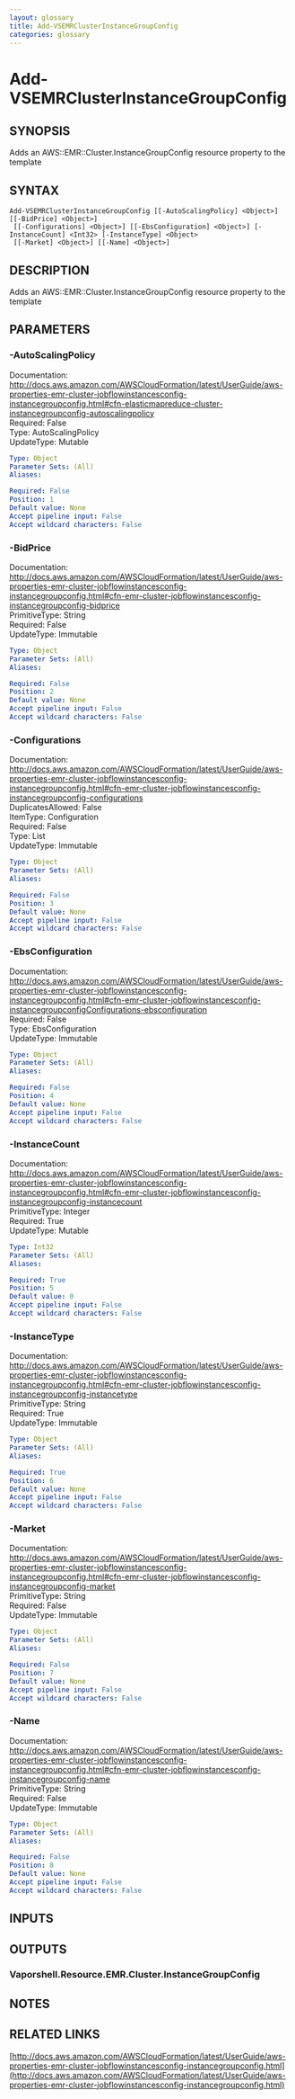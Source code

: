 ```yaml
---
layout: glossary
title: Add-VSEMRClusterInstanceGroupConfig
categories: glossary
---
```


# Add-VSEMRClusterInstanceGroupConfig

## SYNOPSIS
Adds an AWS::EMR::Cluster.InstanceGroupConfig resource property to the template

## SYNTAX

```
Add-VSEMRClusterInstanceGroupConfig [[-AutoScalingPolicy] <Object>] [[-BidPrice] <Object>]
 [[-Configurations] <Object>] [[-EbsConfiguration] <Object>] [-InstanceCount] <Int32> [-InstanceType] <Object>
 [[-Market] <Object>] [[-Name] <Object>]
```

## DESCRIPTION
Adds an AWS::EMR::Cluster.InstanceGroupConfig resource property to the template

## PARAMETERS

### -AutoScalingPolicy
Documentation: http://docs.aws.amazon.com/AWSCloudFormation/latest/UserGuide/aws-properties-emr-cluster-jobflowinstancesconfig-instancegroupconfig.html#cfn-elasticmapreduce-cluster-instancegroupconfig-autoscalingpolicy    
Required: False    
Type: AutoScalingPolicy    
UpdateType: Mutable

```yaml
Type: Object
Parameter Sets: (All)
Aliases: 

Required: False
Position: 1
Default value: None
Accept pipeline input: False
Accept wildcard characters: False
```

### -BidPrice
Documentation: http://docs.aws.amazon.com/AWSCloudFormation/latest/UserGuide/aws-properties-emr-cluster-jobflowinstancesconfig-instancegroupconfig.html#cfn-emr-cluster-jobflowinstancesconfig-instancegroupconfig-bidprice    
PrimitiveType: String    
Required: False    
UpdateType: Immutable

```yaml
Type: Object
Parameter Sets: (All)
Aliases: 

Required: False
Position: 2
Default value: None
Accept pipeline input: False
Accept wildcard characters: False
```

### -Configurations
Documentation: http://docs.aws.amazon.com/AWSCloudFormation/latest/UserGuide/aws-properties-emr-cluster-jobflowinstancesconfig-instancegroupconfig.html#cfn-emr-cluster-jobflowinstancesconfig-instancegroupconfig-configurations    
DuplicatesAllowed: False    
ItemType: Configuration    
Required: False    
Type: List    
UpdateType: Immutable

```yaml
Type: Object
Parameter Sets: (All)
Aliases: 

Required: False
Position: 3
Default value: None
Accept pipeline input: False
Accept wildcard characters: False
```

### -EbsConfiguration
Documentation: http://docs.aws.amazon.com/AWSCloudFormation/latest/UserGuide/aws-properties-emr-cluster-jobflowinstancesconfig-instancegroupconfig.html#cfn-emr-cluster-jobflowinstancesconfig-instancegroupconfigConfigurations-ebsconfiguration    
Required: False    
Type: EbsConfiguration    
UpdateType: Immutable

```yaml
Type: Object
Parameter Sets: (All)
Aliases: 

Required: False
Position: 4
Default value: None
Accept pipeline input: False
Accept wildcard characters: False
```

### -InstanceCount
Documentation: http://docs.aws.amazon.com/AWSCloudFormation/latest/UserGuide/aws-properties-emr-cluster-jobflowinstancesconfig-instancegroupconfig.html#cfn-emr-cluster-jobflowinstancesconfig-instancegroupconfig-instancecount    
PrimitiveType: Integer    
Required: True    
UpdateType: Mutable

```yaml
Type: Int32
Parameter Sets: (All)
Aliases: 

Required: True
Position: 5
Default value: 0
Accept pipeline input: False
Accept wildcard characters: False
```

### -InstanceType
Documentation: http://docs.aws.amazon.com/AWSCloudFormation/latest/UserGuide/aws-properties-emr-cluster-jobflowinstancesconfig-instancegroupconfig.html#cfn-emr-cluster-jobflowinstancesconfig-instancegroupconfig-instancetype    
PrimitiveType: String    
Required: True    
UpdateType: Immutable

```yaml
Type: Object
Parameter Sets: (All)
Aliases: 

Required: True
Position: 6
Default value: None
Accept pipeline input: False
Accept wildcard characters: False
```

### -Market
Documentation: http://docs.aws.amazon.com/AWSCloudFormation/latest/UserGuide/aws-properties-emr-cluster-jobflowinstancesconfig-instancegroupconfig.html#cfn-emr-cluster-jobflowinstancesconfig-instancegroupconfig-market    
PrimitiveType: String    
Required: False    
UpdateType: Immutable

```yaml
Type: Object
Parameter Sets: (All)
Aliases: 

Required: False
Position: 7
Default value: None
Accept pipeline input: False
Accept wildcard characters: False
```

### -Name
Documentation: http://docs.aws.amazon.com/AWSCloudFormation/latest/UserGuide/aws-properties-emr-cluster-jobflowinstancesconfig-instancegroupconfig.html#cfn-emr-cluster-jobflowinstancesconfig-instancegroupconfig-name    
PrimitiveType: String    
Required: False    
UpdateType: Immutable

```yaml
Type: Object
Parameter Sets: (All)
Aliases: 

Required: False
Position: 8
Default value: None
Accept pipeline input: False
Accept wildcard characters: False
```

## INPUTS

## OUTPUTS

### Vaporshell.Resource.EMR.Cluster.InstanceGroupConfig

## NOTES

## RELATED LINKS

[http://docs.aws.amazon.com/AWSCloudFormation/latest/UserGuide/aws-properties-emr-cluster-jobflowinstancesconfig-instancegroupconfig.html](http://docs.aws.amazon.com/AWSCloudFormation/latest/UserGuide/aws-properties-emr-cluster-jobflowinstancesconfig-instancegroupconfig.html)

